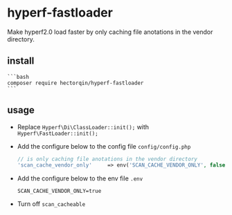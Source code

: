 # hyperf-fastloader

Make hyperf2.0 load faster by only caching file anotations in the vendor directory.

## install

    ```bash
    composer require hectorqin/hyperf-fastloader
    ```

## usage

- Replace `Hyperf\Di\ClassLoader::init();` with `Hyperf\FastLoader::init();`

- Add the configure below to the config file `config/config.php`

    ```php
    // is only caching file anotations in the vendor directory
    'scan_cache_vendor_only'     => env('SCAN_CACHE_VENDOR_ONLY', false),
    ```

- Add the configure below to the env file `.env`

    ```env
    SCAN_CACHE_VENDOR_ONLY=true
    ```

- Turn off `scan_cacheable`
